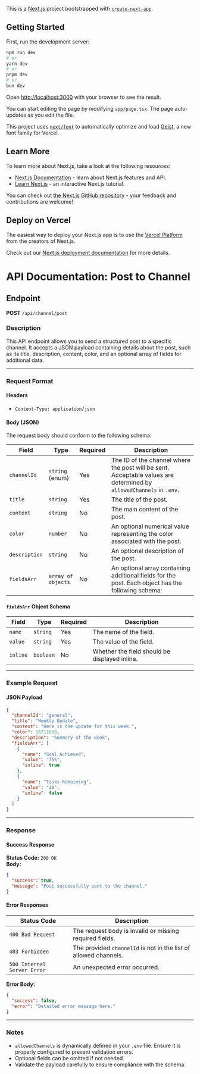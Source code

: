 This is a [Next.js](https://nextjs.org) project bootstrapped with [`create-next-app`](https://nextjs.org/docs/app/api-reference/cli/create-next-app).

## Getting Started

First, run the development server:

```bash
npm run dev
# or
yarn dev
# or
pnpm dev
# or
bun dev
```

Open [http://localhost:3000](http://localhost:3000) with your browser to see the result.

You can start editing the page by modifying `app/page.tsx`. The page auto-updates as you edit the file.

This project uses [`next/font`](https://nextjs.org/docs/app/building-your-application/optimizing/fonts) to automatically optimize and load [Geist](https://vercel.com/font), a new font family for Vercel.

## Learn More

To learn more about Next.js, take a look at the following resources:

- [Next.js Documentation](https://nextjs.org/docs) - learn about Next.js features and API.
- [Learn Next.js](https://nextjs.org/learn) - an interactive Next.js tutorial.

You can check out [the Next.js GitHub repository](https://github.com/vercel/next.js) - your feedback and contributions are welcome!

## Deploy on Vercel

The easiest way to deploy your Next.js app is to use the [Vercel Platform](https://vercel.com/new?utm_medium=default-template&filter=next.js&utm_source=create-next-app&utm_campaign=create-next-app-readme) from the creators of Next.js.

Check out our [Next.js deployment documentation](https://nextjs.org/docs/app/building-your-application/deploying) for more details.

# API Documentation: Post to Channel

## Endpoint

**POST** `/api/channel/post`

### Description

This API endpoint allows you to send a structured post to a specific channel. It accepts a JSON payload containing details about the post, such as its title, description, content, color, and an optional array of fields for additional data.

---

### Request Format

#### Headers

- `Content-Type: application/json`

#### Body (JSON)

The request body should conform to the following schema:

| **Field**     | **Type**           | **Required** | **Description**                                                                                                     |
| ------------- | ------------------ | ------------ | ------------------------------------------------------------------------------------------------------------------- |
| `channelId`   | `string` (enum)    | Yes          | The ID of the channel where the post will be sent. Acceptable values are determined by `allowedChannels` in `.env`. |
| `title`       | `string`           | Yes          | The title of the post.                                                                                              |
| `content`     | `string`           | No           | The main content of the post.                                                                                       |
| `color`       | `number`           | No           | An optional numerical value representing the color associated with the post.                                        |
| `description` | `string`           | No           | An optional description of the post.                                                                                |
| `fieldsArr`   | `array of objects` | No           | An optional array containing additional fields for the post. Each object has the following schema:                  |

#### `fieldsArr` Object Schema

| **Field** | **Type**  | **Required** | **Description**                               |
| --------- | --------- | ------------ | --------------------------------------------- |
| `name`    | `string`  | Yes          | The name of the field.                        |
| `value`   | `string`  | Yes          | The value of the field.                       |
| `inline`  | `boolean` | No           | Whether the field should be displayed inline. |

---

### Example Request

#### JSON Payload

```json
{
  "channelId": "general",
  "title": "Weekly Update",
  "content": "Here is the update for this week.",
  "color": 16711680,
  "description": "Summary of the week",
  "fieldsArr": [
    {
      "name": "Goal Achieved",
      "value": "75%",
      "inline": true
    },
    {
      "name": "Tasks Remaining",
      "value": "10",
      "inline": false
    }
  ]
}
```

---

### Response

#### Success Response

**Status Code:** `200 OK`  
**Body:**

```json
{
  "success": true,
  "message": "Post successfully sent to the channel."
}
```

#### Error Responses

| **Status Code**             | **Description**                                                  |
| --------------------------- | ---------------------------------------------------------------- |
| `400 Bad Request`           | The request body is invalid or missing required fields.          |
| `403 Forbidden`             | The provided `channelId` is not in the list of allowed channels. |
| `500 Internal Server Error` | An unexpected error occurred.                                    |

**Error Body:**

```json
{
  "success": false,
  "error": "Detailed error message here."
}
```

---

### Notes

- `allowedChannels` is dynamically defined in your `.env` file. Ensure it is properly configured to prevent validation errors.
- Optional fields can be omitted if not needed.
- Validate the payload carefully to ensure compliance with the schema.
